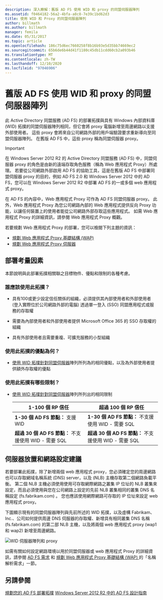 ```yaml
---
description: 深入瞭解：舊版 AD FS 使用 WID 和 proxy 的同盟伺服器陣列
ms.assetid: f0464182-56a2-4bfa-a8c8-7e39c1bd62d3
title: 使用 WID 和 Proxy 的同盟伺服器陣列
author: billmath
ms.author: billmath
manager: femila
ms.date: 05/31/2017
ms.topic: article
ms.openlocfilehash: 186c75d6ec7660258f8b16b93e5d35bb74669ec2
ms.sourcegitcommit: 65b6de6b44d41f1180c45db11cdd60cb2a093b46
ms.translationtype: MT
ms.contentlocale: zh-TW
ms.lasthandoff: 12/10/2020
ms.locfileid: "97046906"
---
```

# <a name="legacy-ad-fs-federation-server-farm-using-wid-and-proxies"></a>舊版 AD FS 使用 WID 和 proxy 的同盟伺服器陣列

此 Active Directory 同盟服務 (AD FS) 的部署拓撲與具有 Windows 內部資料庫 (WID) 拓撲的同盟伺服器陣列相同，但它會將 proxy 電腦新增至周邊網路以支援外部使用者。 這些 proxy 會將來自公司網路外部的用戶端驗證要求重新導向至同盟伺服器陣列。 在舊版 AD FS 中，這些 proxy 稱為同盟伺服器 proxy。

> [!IMPORTANT]
> 在 Windows Server 2012 R2 的 Active Directory 同盟服務 (AD FS) 中，同盟伺服器 proxy 的角色是由新的遠端存取角色服務（稱為 Web 應用程式 Proxy）所處理。 若要從公司網路外部啟用 AD FS 的協助工具，這是在舊版 AD FS 中部署同盟伺服器 proxy 的目的，例如 AD FS 2.0 和 Windows Server 2012 中的 AD FS，您可以在 Windows Server 2012 R2 中部署 AD FS 的一或多個 web 應用程式 proxy。
>
> 在 AD FS 的內容中，Web 應用程式 Proxy 可作為 AD FS 同盟伺服器 proxy。 此外，Web 應用程式 Proxy 為您公司網路內部的 Web 應用程式提供反向 Proxy 功能，以讓任何裝置上的使用者能從公司網路外部存取這些應用程式。 如需 Web 應用程式 Proxy 的詳細資訊，請參閱 Web 應用程式 Proxy 概觀。
>
> 若要規劃 Web 應用程式 Proxy 的部署，您可以檢閱下列主題的資訊：
>
> - [規劃 Web 應用程式 Proxy 基礎結構 (WAP) ](/previous-versions/orphan-topics/ws.11/dn383648(v=ws.11))
> - [規劃 Web 應用程式 Proxy 伺服器](/previous-versions/orphan-topics/ws.11/dn383647(v=ws.11))

## <a name="deployment-considerations"></a>部署考量因素
本節說明與此部署拓撲相關聯之目標物件、優點和限制的各種考慮。

### <a name="who-should-use-this-topology"></a>誰應該使用此拓撲？

- 具有100或更少設定信任關係的組織，必須提供其內部使用者和外部使用者 (登入實際位於公司網路外部的電腦) 透過單一登入 (SSO) 同盟應用程式或服務的存取權

- 需要為內部使用者和外部使用者提供 Microsoft Office 365 的 SSO 存取權的組織

- 具有外部使用者且需要重複、可擴充服務的小型組織

### <a name="what-are-the-benefits-of-using-this-topology"></a>使用此拓撲的優點為何？

- [使用 WID 拓撲針對同盟伺服器](Federation-Server-Farm-Using-WID.md)陣列所列為的相同優點，以及為外部使用者提供額外存取權的優點

### <a name="what-are-the-limitations-of-using-this-topology"></a>使用此拓撲有哪些限制？

- [使用 WID 拓撲針對同盟伺服器](Federation-Server-Farm-Using-WID.md)陣列所列出的相同限制

    | 1-100 個 RP 信任 | 超過 100 個 RP 信任 |
    |--|--|
    | **1-30 個 AD FS 節點：** 支援 WID | **1-30 個 AD FS 節點：** 不支援使用 WID - 需要 SQL |
    | **超過 30 個 AD FS 節點：** 不支援使用 WID - 需要 SQL | **超過 30 個 AD FS 節點：** 不支援使用 WID - 需要 SQL |

## <a name="server-placement-and-network-layout-recommendations"></a>伺服器放置和網路設定建議
若要部署此拓撲，除了新增兩個 web 應用程式 proxy，您必須確定您的周邊網路也可以存取網域名稱系統 (DNS) server，以及 (NLB) 主機存取第二個網路負載平衡。 第二個 NLB 主機必須使用使用可存取網際網路之叢集 IP 位址的 NLB 叢集來設定，而且必須使用與您在公司網路上設定的先前 NLB 叢集相同的叢集 DNS 名稱設定 (fs.fabrikam.com) 。 您也應該使用網際網路可存取的 IP 位址來設定 web 應用程式 proxy。

下圖顯示現有的同盟伺服器陣列與先前所述的 WID 拓撲，以及虛構 Fabrikam、Inc.、公司如何提供周邊 DNS 伺服器的存取權、新增具有相同叢集 DNS 名稱 (fs.fabrikam.com) 的第二部 NLB 主機，以及將兩個 web 應用程式 proxy (wap1 和 wap2) 新增至周邊網路。

![WID 伺服器陣列和 proxy](media/WIDFarmADFSBlue.gif)

如需有關如何設定網路環境以用於同盟伺服器或 web 應用程式 Proxy 的詳細資訊，請參閱 [AD FS 需求](AD-FS-Requirements.md) 和 [規劃 Web 應用程式 Proxy 基礎結構 (WAP) ](/previous-versions/orphan-topics/ws.11/dn383648(v=ws.11))的「名稱解析需求」一節。

## <a name="see-also"></a>另請參閱
[規劃您的 AD FS 部署拓撲](Plan-Your-AD-FS-Deployment-Topology.md) 
[Windows Server 2012 R2 中的 AD FS 設計指南](AD-FS-Design-Guide-in-Windows-Server-2012-R2.md)

